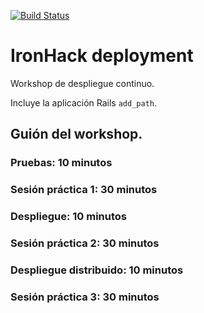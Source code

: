 [![Build Status](https://secure.travis-ci.org/alexfernandez/ironhack-deployment.png)](http://travis-ci.org/alexfernandez/ironhack-deployment)

# IronHack deployment

Workshop de despliegue continuo.

Incluye la aplicación Rails `add_path`.

## Guión del workshop.

### Pruebas: 10 minutos

### Sesión práctica 1: 30 minutos

### Despliegue: 10 minutos

### Sesión práctica 2: 30 minutos

### Despliegue distribuido: 10 minutos

### Sesión práctica 3: 30 minutos

